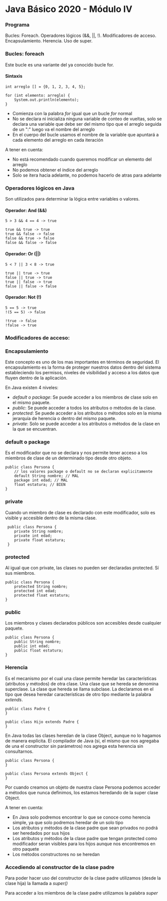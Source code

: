 # Java Básico 2020 - Módulo IV

### Programa
Bucles: Foreach. Operadores lógicos (&&, ||, !). Modificadores de acceso. Encapsulamiento. Herencia. Uso de super.

### Bucles: foreach

Este bucle es una variante del ya conocido bucle for. 

#### Sintaxis

    int arreglo [] = {0, 1, 2, 3, 4, 5};
    
    for (int elemento: arreglo) {
        System.out.println(elemento);
    }

- Comienza con la palabra *for* igual que un bucle *for* normal
- No se declara ni inicializa ninguna variable de conteo de vueltas,
solo se declara una variable que debe ser del mismo tipo que el arreglo seguida de un ":" luego va el nombre del arreglo
- En el cuerpo del bucle usamos el nombre de la variable que apuntará a cada elemento del arreglo en cada iteración
   
A tener en cuenta:
- No está recomendado cuando queremos modificar un elemento del arreglo
- No podemos obtener el índice del arreglo
- Solo se itera hacia adelante, no podemos hacerlo de atras para adelante


### Operadores lógicos en Java
Son utilizados para determinar la lógica entre variables o valores.

#### Operador: And (&&)

    5 > 3 && 4 == 4 -> true
    
    true && true -> true
    true && false -> false
    false && true -> false
    false && false -> false
        
#### Operador: Or (||)

    5 < 7 || 3 < 8 -> true
    
    true || true -> true
    false || true -> true
    true || false -> true
    false || false -> false
    
#### Operador: Not (!)

    5 == 5 -> true
    !(5 == 5) -> false
    
    !true -> false
    !false -> true
    
    
### Modificadores de acceso: 

### Encapsulamiento

Este concepto es uno de los mas importantes en términos de seguridad. 
El encapsulamiento es la forma de proteger nuestros datos dentro del sistema estableciendo los permisos, niveles de visibilidad y acceso a los datos que fluyen dentro de la aplicación.

En Java existen 4 niveles:

- *default o package*: Se puede acceder a los miembros de clase solo en el mismo paquete.
- *public*: Se puede acceder a todos los atributos o métodos de la clase. 
- *protected*: Se puede acceder a los atributos o métodos solo en la misma jerarquía de herencia o dentro del mismo paquete. 
- *private*: Solo se puede acceder a los atributos o métodos de la clase en la que se encuentran.


### default o package
Es el modificador que no se declara y nos permite tener acceso a los miembros de clase de un determinado
tipo desde otro objeto.

    public class Persona {
        // los valores package o default no se declaran explicitamente
        default String nombre; // MAL
        package int edad; // MAL
        float estatura; // BIEN
    }

### private
Cuando un miembro de clase es declarado con este modificador, solo es visible y accesible dentro de la misma clase.

     public class Persona {
        private String nombre;
        private int edad;
        private float estatura;
     }
  
### protected
Al igual que con private, las clases no pueden ser declaradas protected. Sí sus miembros.

    public class Persona {
        protected String nombre;
        protected int edad;
        protected float estatura;
    }
    
### public
Los miembros y clases declarados públicos son accesibles desde cualquier paquete.
    
    public class Persona {
        public String nombre;
        public int edad;
        public float estatura;
    }


### Herencia
Es el mecanismo por el cual una clase permite heredar las características (atributos y métodos) de otra clase. Una clase que se hereda se denomina superclase. La clase que hereda se llama subclase.
La declaramos en el tipo que desea heredar características de otro tipo mediante la palabra *extends*.

    public class Padre {
    }
    
    public class Hijo extends Padre {
    }
    
En Java todas las clases heredan de la clase Object, aunque no lo hagamos de manera explícita. 
El compilador de Java (si, el mismo que nos agregaba de una el constructor sin parámetros) nos 
agrega esta herencia sin consultarnos.

    public class Persona {
    }

    public class Persona extends Object {
    }
    
Por cuando creamos un objeto de nuestra clase Persona podemos acceder a métodos que nunca definimos,
los estamos heredando de la super clase Object.
    
A tener en cuenta:
- En Java solo podremos encontrar lo que se conoce como herencia simple, ya que solo podremos heredar de un solo tipo
- Los atributos y métodos de la clase padre que sean privados no podrá ser heredados por sus hijos
- Los atributos y métodos de la clase padre que tengan protected como modificador seran visibles para
los hijos aunque nos encontremos en otro paquete
- Los métodos constructores no se heredan

### Accediendo al constructor de la clase padre
Para poder hacer uso del constructor de la clase padre utilizamos (desde la clase hija) la llamada a
*super()*

Para acceder a los miembros de la clase padre utilizamos la palabra *super*

